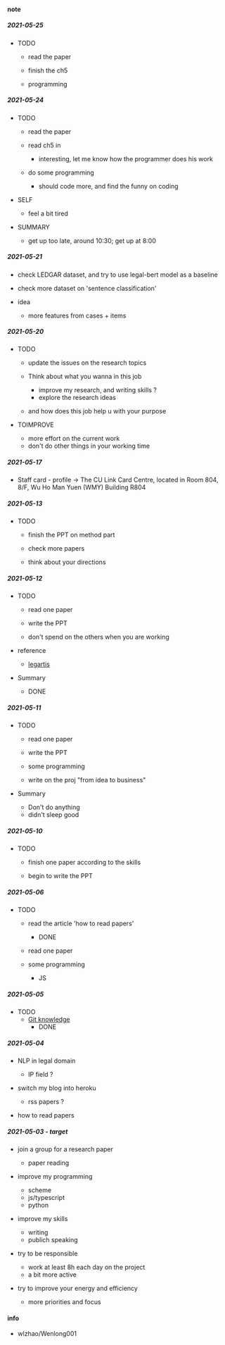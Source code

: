
#### note

##### 2021-05-25  
  * TODO  
    - read the paper <Ledgar>  

    - finish the ch5  

    - programming  

##### 2021-05-24
  * TODO
    - read the paper <Ledgar> 

    - read ch5 in <coders at work>  
      + interesting, let me know how the programmer does his work  

    - do some programming 
      + should code more, and find the funny on coding   

  * SELF
    - feel a bit tired  

  * SUMMARY  
    - get up too late, around 10:30;  get up at 8:00  

##### 2021-05-21
  * check LEDGAR dataset, and try to use legal-bert model as a baseline

  * check more dataset on 'sentence classification'

  * idea
    - more features from cases + items

##### 2021-05-20
  * TODO
    - update the issues on the research topics

    - Think about what you wanna in this job
        + improve my research, and writing skills ?
        + explore the research ideas

    - and how does this job help u with your purpose

  * TOIMPROVE
    - more effort on the current work
    - don't do other things in your working time


##### 2021-05-17
  *  Staff card
    - profile -> The CU Link Card Centre, located in Room 804, 8/F,  Wu Ho Man Yuen (WMY) Building R804

##### 2021-05-13
  * TODO
    - finish the PPT  on method part

    - check more papers

    - think about your directions

##### 2021-05-12
  * TODO
    - read one paper

    - write the PPT

    - don't spend on the others when you are working


  * reference
    - [legartis](https://legartis.ai/)

  * Summary
    - DONE

##### 2021-05-11
  * TODO
    - read one paper

    - write the PPT

    - some programming

    - write on the proj "from idea to business"

  * Summary
    - Don't do anything
    - didn't sleep good

##### 2021-05-10
  * TODO
    - finish one paper according to the skills

    - begin to write the PPT


##### 2021-05-06
  * TODO
    - read the article 'how to read papers'
        + DONE

    - read one paper

    - some programming
        + JS

##### 2021-05-05
  * TODO
    - [Git knowledge](https://jwiegley.github.io/git-from-the-bottom-up/)
        + DONE


##### 2021-05-04
  * NLP in legal domain
    - IP field ?

  * switch my blog into heroku
    - rss papers ?

  * how to read papers

##### 2021-05-03  - target
  * join a group for a research paper
    - paper reading

  * improve my programming
    - scheme
    - js/typescript
    - python

  * improve my skills
    - writing
    - publich speaking


  * try to be responsible
    - work at least 8h each day on the project
    - a bit more active

  * try to improve your energy and efficiency
    - more priorities and focus


#### info
  *  wlzhao/Wenlong001
